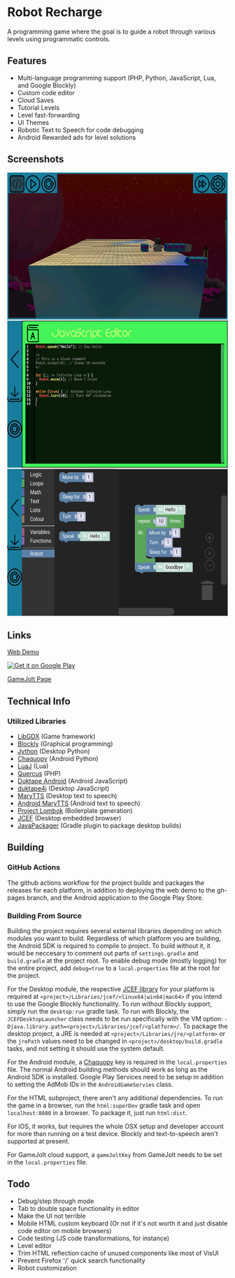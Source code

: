 # Robot Recharge
A programming game where the goal is to guide a robot through various levels using programmatic controls.

## Features
- Multi-language programming support (PHP, Python, JavaScript, Lua, and Google Blockly) 
- Custom code editor
- Cloud Saves
- Tutorial Levels
- Level fast-forwarding
- UI Themes 
- Robotic Text to Speech for code debugging
- Android Rewarded ads for level solutions

## Screenshots
<img src="media/screenshot1.png?raw=true" height="336" width="598">
<img src="media/screenshot2.png?raw=true" height="336" width="598">
<img src="media/screenshot3.png?raw=true" height="336" width="598">

## Links
[Web Demo](https://thelogicmaster.github.io/robot-recharge/)

[![Get it on Google Play](https://badgen.net/badge/icon/googleplay?icon=googleplay&label)](https://play.google.com/store/apps/details?id=com.thelogicmaster.robot_recharge)

[GameJolt Page](https://gamejolt.com/games/robot-recharge/570956)

## Technical Info
### Utilized Libraries
- [LibGDX](https://libgdx.com/) (Game framework)
- [Blockly](https://developers.google.com/blockly) (Graphical programming)
- [Jython](https://www.jython.org/) (Desktop Python)
- [Chaquopy](https://chaquo.com/chaquopy) (Android Python)
- [LuaJ](https://github.com/luaj/luaj) (Lua)
- [Quercus](https://www.caucho.com/resin-3.1/doc/quercus.xtp) (PHP)
- [Duktape Android](https://github.com/cashapp/duktape-android) (Android JavaScript)
- [duktape4j](https://github.com/webfolderio/duktape4j) (Desktop JavaScript)
- [MaryTTS](https://github.com/marytts/marytts) (Desktop text to speech)
- [Android MaryTTS](https://github.com/AndroidMaryTTS/AndroidMaryTTS) (Android text to speech)
- [Project Lombok](https://projectlombok.org/) (Boilerplate generation)
- [JCEF](https://github.com/chromiumembedded/java-cef) (Desktop embedded browser)
- [JavaPackager](https://github.com/fvarrui/JavaPackager) (Gradle plugin to package desktop builds)

## Building
### GitHub Actions
The github actions workflow for the project builds and packages the releases for each platform, in addition to deploying
the web demo to the gh-pages branch, and the Android application to the Google Play Store.

### Building From Source
Building the project requires several external libraries depending on which modules you want to build. Regardless of
which platform you are building, the Android SDK is required to compile to project. To build without it, it would be
neccesary to comment out parts of `settings.gradle` and `build.gradle` at the project root. To enable debug mode 
(mostly logging) for the entire project, add `debug=true` to a `local.properties` file at the root for the project. 

For the Desktop module, the respective [JCEF library](https://github.com/jcefbuild/jcefbuild/releases) for your platform is required at
`<project>/Libraries/jcef/<linux64|win64|mac64>` if you intend to use the Google Blockly functionality. To run without 
Blockly support, simply run the `desktop:run` gradle task. To run with Blockly, the `JCEFDesktopLauncher` class needs to
be run specifically with the VM option: `-Djava.library.path=<project>/Libraries/jcef/<platform>/`. To package the 
desktop project, a JRE is needed at `<project>/Libraries/jre/<platform>` or the `jrePath` values need to be changed in
`<project>/desktop/build.gradle` tasks, and not setting it should use the system default.

For the Android module, a [Chaquopy](https://chaquo.com/chaquopy) key is required in the `local.properties` file. The 
normal Android building methods should work as long as the Android SDK is installed. Google Play Services need to be
setup in addition to setting the AdMob IDs in the `AndroidGameServies` class.

For the HTML subproject, there aren't any additional dependencies. To run the game in a browser, run the `html:superDev`
gradle task and open `localhost:8080` in a browser. To package it, just run `html:dist`. 

For IOS, it works, but requires the whole OSX setup and developer account for more than running on a test device. 
Blockly and text-to-speech aren't supported at present.

For GameJolt cloud support, a `gameJoltKey` from GameJolt needs to be set in the `local.properties` file.

## Todo
- Debug/step through mode
- Tab to double space functionality in editor
- Make the UI not terrible
- Mobile HTML custom keyboard (Or not if it's not worth it and just disable code editor on mobile browsers)
- Code testing (JS code transformations, for instance)
- Level editor
- Trim HTML reflection cache of unused components like most of VisUI
- Prevent Firefox '/' quick search functionality
- Robot customization